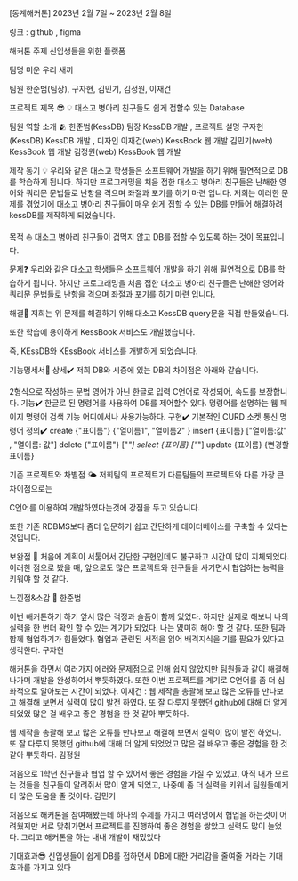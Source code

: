 [동계해커톤] 2023년 2월 7일 ~ 2023년 2월 8일

링크 : github , figma


해커톤 주제
신입생들을 위한 플랫폼

팀명
미운 우리 새끼

팀원
한준범(팀장), 구자현, 김민기, 김정원, 이재건




프로젝트 제목 😎
💡 대소고 병아리 친구들도 쉽게 접할수 있는 Database


팀원 역할 소개 🫂
한준범(KessDB) 팀장	KessDB 개발 , 프로젝트 설명
구자현(KessDB)	KessDB 개발 , 디자인
이재건(web)	KessBook 웹 개발
김민기(web)	KessBook 웹 개발
김정원(web)	KessBook 웹 개발

제작 동기 💡
우리와 같은 대소고 학생들은 소프트웨어 개발을 하기 위해 필연적으로 DB를 학습하게 됩니다. 하지만 프로그래밍을 처음 접한 대소고 병아리 친구들은 난해한 영어와 쿼리문 문법들로 난항을 격으며 좌절과 포기를 하기 마련 입니다. 저희는 이러한 문제를 겪었기에 대소고 병아리 친구들이 매우 쉽게 접할 수 있는 DB를 만들어 해결하려 kessDB를 제작하게 되었습니다.


목적 ⛵
대소고 병아리 친구들이 겁먹지 않고 DB를 접할 수 있도록 하는 것이 목표입니다.


문제❓
우리와 같은 대소고 학생들은 소프트웨어 개발을 하기 위해 필연적으로 DB를 학습하게 됩니다. 하지만 프로그래밍을 처음 접한 대소고 병아리 친구들은 난해한 영어와 쿼리문 문법들로 난항을 격으며 좌절과 포기를 하기 마련 입니다.


해결🎯
저희는 위 문제를 해결하기 위해 대소고 KessDB query문을 직접 만들었습니다.

또한 학습에 용이하게 KessBook 서비스도 개발했습니다.

즉, KEssDB와 KEssBook 서비스를 개발하게 되었습니다.



기능명세서📜
상세✔️
저희 DB와 시중에 있는 DB의 차이점은 아래와 같습니다.

2형식으로 작성하는 문법
영어가 아닌 한글로 입력
C언어로 작성되어, 속도를 보장합니다.
기능✔️
한글로 된 명령어를 사용하여 DB를 제어할수 있다.
명령어를 설명하는 웹 페이지
명령어 검색 기능
어디에서나 사용가능하다.
구현✔️
기본적인 CURD
소켓 통신
명령어 정의✔️
create {"표이름"} {"열이름1", "열이름2" }
insert {표이름} ["열이름:값" , "열이름: 값"]
delete {"표이름"} ["*"]
select {표이름} ["*"]
update {표이름} {변경할표이름}

기존 프로젝트와 차별점 🌤️
저희팀의 프로젝트가 다른팀들의 프로젝트와 다른 가장 큰 차이점으로는

C언어를 이용하여 개발하였다는것에 강점을 두고 있습니다.

또한 기존 RDBMS보다 좀더 입문하기 쉽고 간단하게 데이터베이스를 구축할 수 있다는 것입니다.


보완점 🧩
처음에 계획이 서툴어서 간단한 구현인데도 불구하고 시간이 많이 지체되었다. 이러한 점으로 봤을 때, 앞으로도 많은 프로젝트와 친구들을 사기면서 협업하는 능력을 키워야 할 것 같다.



느낀점&소감 🎀
한준범

이번 해커톤하기 하기 앞서 많은 걱정과 슬픔이 함께 있었다. 하지만 실제로 해보니 나의 실력을 한 번더 확인 할 수 있는 계기가 되었다. 나는 엸미히 해야 할 것 같다. 또한 팀과 함께 협업하기가 힘들었다. 협업과 관련된 서적을 읽어 배격지식을 기를 필요가 있다고 생각한다.
구자현

해커톤을 하면서 여러가지 에러와 문제점으로 인해 쉽지 않았지만 팀원들과 같이 해결해나가며 개발을 완성하여서 뿌듯하였다. 또한 이번 프로젝트를 계기로 C언어를 좀 더 심화적으로 알아보는 시간이 되었다.
이재건 : 웹 제작을 총괄해 보고 많은 오류를 만나보고 해결해 보면서 실력이 많이 발전 하였다. 또 잘 다루지 못했던 github에 대해 더 알게 되었었 많은 걸 배우고 좋은 경험을 한 것 같아 뿌듯하다.

웹 제작을 총괄해 보고 많은 오류를 만나보고 해결해 보면서 실력이 많이 발전 하였다. 또 잘 다루지 못했던 github에 대해 더 알게 되었었고 많은 걸 배우고 좋은 경험을 한 것 같아 뿌듯하다.
김정원

처음으로 1학년 친구들과 협업 할 수 있어서 좋은 경험을 가질 수 있었고, 아직 내가 모르는 것들을 친구들이 알려줘서 많이 알게 되었고, 나중에 좀 더 실력을 키워서 팀원들에게 더 많은 도움을 줄 것이다.
김민기

처음으로 해커톤을 참여해봤는데 하나의 주제를 가지고 여러명에서 협업을 하는것이 어려웠지만 서로 맞춰가면서 프로젝트를 진행하여 좋은 경험을 쌓았고 실력도 많이 늘었다. 그리고 해커톤을 하는 내내 개발이 재밌었다


기대효과😎
신입생들이 쉽게 DB를 접하면서 DB에 대한 거리감을 줄여줄 거라는 기대효과를 가지고 있다
